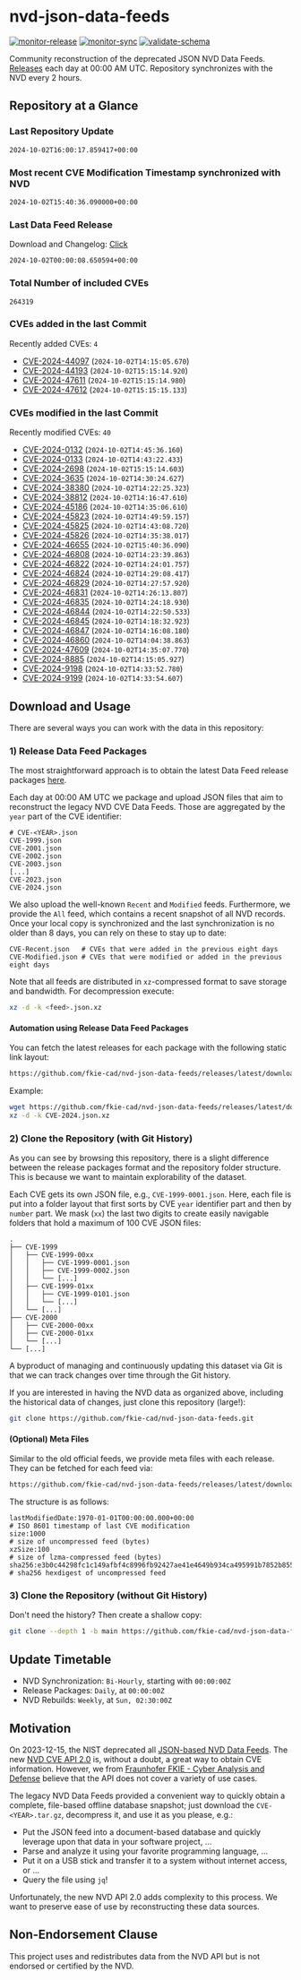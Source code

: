 # nvd-json-data-feeds

[![monitor-release](https://github.com/fkie-cad/nvd-json-data-feeds/actions/workflows/monitor_release.yml/badge.svg)](https://github.com/fkie-cad/nvd-json-data-feeds/actions/workflows/monitor_release.yml)
[![monitor-sync](https://github.com/fkie-cad/nvd-json-data-feeds/actions/workflows/monitor_sync.yml/badge.svg)](https://github.com/fkie-cad/nvd-json-data-feeds/actions/workflows/monitor_sync.yml)
[![validate-schema](https://github.com/fkie-cad/nvd-json-data-feeds/actions/workflows/validate_schema.yml/badge.svg)](https://github.com/fkie-cad/nvd-json-data-feeds/actions/workflows/validate_schema.yml)

Community reconstruction of the deprecated JSON NVD Data Feeds.
[Releases](https://github.com/fkie-cad/nvd-json-data-feeds/releases/latest) each day at 00:00 AM UTC.
Repository synchronizes with the NVD every 2 hours.

## Repository at a Glance

### Last Repository Update

```plain
2024-10-02T16:00:17.859417+00:00
```

### Most recent CVE Modification Timestamp synchronized with NVD

```plain
2024-10-02T15:40:36.090000+00:00
```

### Last Data Feed Release

Download and Changelog: [Click](https://github.com/fkie-cad/nvd-json-data-feeds/releases/latest)

```plain
2024-10-02T00:00:08.650594+00:00
```

### Total Number of included CVEs

```plain
264319
```

### CVEs added in the last Commit

Recently added CVEs: `4`

- [CVE-2024-44097](CVE-2024/CVE-2024-440xx/CVE-2024-44097.json) (`2024-10-02T14:15:05.670`)
- [CVE-2024-44193](CVE-2024/CVE-2024-441xx/CVE-2024-44193.json) (`2024-10-02T15:15:14.920`)
- [CVE-2024-47611](CVE-2024/CVE-2024-476xx/CVE-2024-47611.json) (`2024-10-02T15:15:14.980`)
- [CVE-2024-47612](CVE-2024/CVE-2024-476xx/CVE-2024-47612.json) (`2024-10-02T15:15:15.133`)


### CVEs modified in the last Commit

Recently modified CVEs: `40`

- [CVE-2024-0132](CVE-2024/CVE-2024-01xx/CVE-2024-0132.json) (`2024-10-02T14:45:36.160`)
- [CVE-2024-0133](CVE-2024/CVE-2024-01xx/CVE-2024-0133.json) (`2024-10-02T14:43:22.433`)
- [CVE-2024-2698](CVE-2024/CVE-2024-26xx/CVE-2024-2698.json) (`2024-10-02T15:15:14.603`)
- [CVE-2024-3635](CVE-2024/CVE-2024-36xx/CVE-2024-3635.json) (`2024-10-02T14:30:24.627`)
- [CVE-2024-38380](CVE-2024/CVE-2024-383xx/CVE-2024-38380.json) (`2024-10-02T14:22:25.323`)
- [CVE-2024-38812](CVE-2024/CVE-2024-388xx/CVE-2024-38812.json) (`2024-10-02T14:16:47.610`)
- [CVE-2024-45186](CVE-2024/CVE-2024-451xx/CVE-2024-45186.json) (`2024-10-02T14:35:06.610`)
- [CVE-2024-45823](CVE-2024/CVE-2024-458xx/CVE-2024-45823.json) (`2024-10-02T14:49:59.157`)
- [CVE-2024-45825](CVE-2024/CVE-2024-458xx/CVE-2024-45825.json) (`2024-10-02T14:43:08.720`)
- [CVE-2024-45826](CVE-2024/CVE-2024-458xx/CVE-2024-45826.json) (`2024-10-02T14:35:38.017`)
- [CVE-2024-46655](CVE-2024/CVE-2024-466xx/CVE-2024-46655.json) (`2024-10-02T15:40:36.090`)
- [CVE-2024-46808](CVE-2024/CVE-2024-468xx/CVE-2024-46808.json) (`2024-10-02T14:23:39.863`)
- [CVE-2024-46822](CVE-2024/CVE-2024-468xx/CVE-2024-46822.json) (`2024-10-02T14:24:01.757`)
- [CVE-2024-46824](CVE-2024/CVE-2024-468xx/CVE-2024-46824.json) (`2024-10-02T14:29:08.417`)
- [CVE-2024-46829](CVE-2024/CVE-2024-468xx/CVE-2024-46829.json) (`2024-10-02T14:27:57.920`)
- [CVE-2024-46831](CVE-2024/CVE-2024-468xx/CVE-2024-46831.json) (`2024-10-02T14:26:13.807`)
- [CVE-2024-46835](CVE-2024/CVE-2024-468xx/CVE-2024-46835.json) (`2024-10-02T14:24:18.930`)
- [CVE-2024-46844](CVE-2024/CVE-2024-468xx/CVE-2024-46844.json) (`2024-10-02T14:22:50.533`)
- [CVE-2024-46845](CVE-2024/CVE-2024-468xx/CVE-2024-46845.json) (`2024-10-02T14:18:32.923`)
- [CVE-2024-46847](CVE-2024/CVE-2024-468xx/CVE-2024-46847.json) (`2024-10-02T14:16:08.180`)
- [CVE-2024-46860](CVE-2024/CVE-2024-468xx/CVE-2024-46860.json) (`2024-10-02T14:04:38.863`)
- [CVE-2024-47609](CVE-2024/CVE-2024-476xx/CVE-2024-47609.json) (`2024-10-02T14:35:07.770`)
- [CVE-2024-8885](CVE-2024/CVE-2024-88xx/CVE-2024-8885.json) (`2024-10-02T14:15:05.927`)
- [CVE-2024-9198](CVE-2024/CVE-2024-91xx/CVE-2024-9198.json) (`2024-10-02T14:33:52.780`)
- [CVE-2024-9199](CVE-2024/CVE-2024-91xx/CVE-2024-9199.json) (`2024-10-02T14:33:54.607`)


## Download and Usage

There are several ways you can work with the data in this repository:

### 1) Release Data Feed Packages

The most straightforward approach is to obtain the latest Data Feed release packages [here](https://github.com/fkie-cad/nvd-json-data-feeds/releases/latest).

Each day at 00:00 AM UTC we package and upload JSON files that aim to reconstruct the legacy NVD CVE Data Feeds.
Those are aggregated by the `year` part of the CVE identifier:

```
# CVE-<YEAR>.json
CVE-1999.json
CVE-2001.json
CVE-2002.json
CVE-2003.json
[...]
CVE-2023.json
CVE-2024.json
```

We also upload the well-known `Recent` and `Modified` feeds.
Furthermore, we provide the `All` feed, which contains a recent snapshot of all NVD records.
Once your local copy is synchronized and the last synchronization is no older than 8 days, you can rely on these to stay up to date:

```plain
CVE-Recent.json   # CVEs that were added in the previous eight days
CVE-Modified.json # CVEs that were modified or added in the previous eight days
```

Note that all feeds are distributed in `xz`-compressed format to save storage and bandwidth.
For decompression execute:

```sh
xz -d -k <feed>.json.xz
```

#### Automation using Release Data Feed Packages

You can fetch the latest releases for each package with the following static link layout:

```sh
https://github.com/fkie-cad/nvd-json-data-feeds/releases/latest/download/CVE-<YEAR>.json.xz
```

Example:

```sh
wget https://github.com/fkie-cad/nvd-json-data-feeds/releases/latest/download/CVE-2024.json.xz
xz -d -k CVE-2024.json.xz
```

### 2) Clone the Repository (with Git History)

As you can see by browsing this repository, there is a slight difference between the release packages format and the repository folder structure.
This is because we want to maintain explorability of the dataset.

Each CVE gets its own JSON file, e.g., `CVE-1999-0001.json`.
Here, each file is put into a folder layout that first sorts by CVE `year` identifier part and then by `number` part.
We mask (`xx`) the last two digits to create easily navigable folders that hold a maximum of 100 CVE JSON files:

```plain
.
├── CVE-1999
│   ├── CVE-1999-00xx
│   │   ├── CVE-1999-0001.json
│   │   ├── CVE-1999-0002.json
│   │   └── [...]
│   ├── CVE-1999-01xx
│   │   ├── CVE-1999-0101.json
│   │   └── [...]
│   └── [...]
├── CVE-2000
│   ├── CVE-2000-00xx
│   ├── CVE-2000-01xx
│   └── [...]
└── [...]
```

A byproduct of managing and continuously updating this dataset via Git is that we can track changes over time through the Git history.

If you are interested in having the NVD data as organized above, including the historical data of changes, just clone this repository (large!):

```sh
git clone https://github.com/fkie-cad/nvd-json-data-feeds.git
```

#### (Optional) Meta Files

Similar to the old official feeds, we provide meta files with each release. They can be fetched for each feed via:

```sh
https://github.com/fkie-cad/nvd-json-data-feeds/releases/latest/download/CVE-<YEAR>.meta
```

The structure is as follows:

```plain
lastModifiedDate:1970-01-01T00:00:00.000+00:00                          # ISO 8601 timestamp of last CVE modification
size:1000                                                               # size of uncompressed feed (bytes)
xzSize:100                                                              # size of lzma-compressed feed (bytes)
sha256:e3b0c44298fc1c149afbf4c8996fb92427ae41e4649b934ca495991b7852b855 # sha256 hexdigest of uncompressed feed
```

### 3) Clone the Repository (without Git History)

Don't need the history? Then create a shallow copy:

```sh
git clone --depth 1 -b main https://github.com/fkie-cad/nvd-json-data-feeds.git
```


## Update Timetable

* NVD Synchronization: `Bi-Hourly`, starting with `00:00:00Z`
* Release Packages: `Daily`, at `00:00:00Z`
* NVD Rebuilds: `Weekly`, at `Sun, 02:30:00Z`


## Motivation

On 2023-12-15, the NIST deprecated all [JSON-based NVD Data Feeds](https://nvd.nist.gov/vuln/data-feeds#divRetirementBanner-1).
The new [NVD CVE API 2.0](https://nvd.nist.gov/developers/vulnerabilities) is, without a doubt, a great way to obtain CVE information.
However, we from [Fraunhofer FKIE - Cyber Analysis and Defense](https://www.fkie.fraunhofer.de/en/departments/cad.html) believe that the API does not cover a variety of use cases.

The legacy NVD Data Feeds provided a convenient way to quickly obtain a complete, file-based offline database snapshot; just download the `CVE-<YEAR>.tar.gz`, decompress it, and use it as you please, e.g.:

- Put the JSON feed into a document-based database and quickly leverage upon that data in your software project, ...
- Parse and analyze it using your favorite programming language, ...
- Put it on a USB stick and transfer it to a system without internet access, or ...
- Query the file using `jq`!

Unfortunately, the new NVD API 2.0 adds complexity to this process.
We want to preserve ease of use by reconstructing these data sources.

## Non-Endorsement Clause

This project uses and redistributes data from the NVD API but is not endorsed or certified by the NVD.
